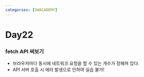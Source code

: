 ```yaml
---
categories: [SWACADEMY]
---
```


# Day22

### fetch API 써보기

- 브라우저마다 동시에 네트워크 요청을 할 수 있는 개수가 정해져 있다.
- API 서버 호출 시 에러 발생으로 인하여 실습 불가!
